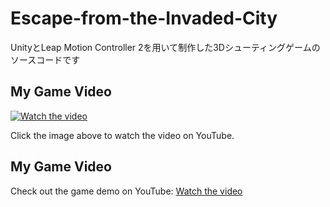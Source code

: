# Escape-from-the-Invaded-City
UnityとLeap Motion Controller 2を用いて制作した3Dシューティングゲームのソースコードです
## My Game Video
[![Watch the video](https://img.youtube.com/vi/n9LwsK46Pec/maxresdefault.jpg)](https://www.youtube.com/watch?v=n9LwsK46Pec&t=3s)

Click the image above to watch the video on YouTube.
## My Game Video

Check out the game demo on YouTube: [Watch the video](https://www.youtube.com/watch?v=n9LwsK46Pec&t=3s)



